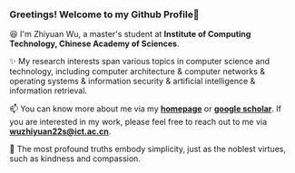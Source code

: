 ### Greetings! Welcome to my Github Profile👋

😆 I'm Zhiyuan Wu, a master's student at **Institute of Computing Technology, Chinese Academy of Sciences**.

✨ My research interests span various topics in computer science and technology, including computer architecture & computer networks & operating systems & information security & artificial intelligence & information retrieval.

📫 You can know more about me via my [**homepage**](https://wuzhiyuan2000.github.io/) or [**google scholar**](https://scholar.google.com/citations?user=Ry0tmJUAAAAJ&hl=en). If you are interested in my work, please feel free to reach out to me via **wuzhiyuan22s@ict.ac.cn**.

🌱 The most profound truths embody simplicity, just as the noblest virtues, such as kindness and compassion. 

